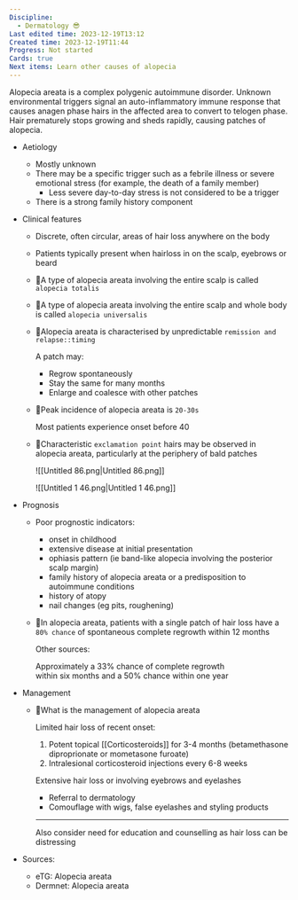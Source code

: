 ```yaml
---
Discipline:
  - Dermatology 😎
Last edited time: 2023-12-19T13:12
Created time: 2023-12-19T11:44
Progress: Not started
Cards: true
Next items: Learn other causes of alopecia
---
```

Alopecia areata is a complex polygenic autoimmune disorder. Unknown environmental triggers signal an auto-inflammatory immune response that causes anagen phase hairs in the affected area to convert to telogen phase. Hair prematurely stops growing and sheds rapidly, causing patches of alopecia.
- Aetiology
    - Mostly unknown
    - There may be a specific trigger such as a febrile illness or severe emotional stress (for example, the death of a family member)
        - Less severe day-to-day stress is not considered to be a trigger
    - There is a strong family history component
- Clinical features
    
    - Discrete, often circular, areas of hair loss anywhere on the body
    - Patients typically present when hairloss in on the scalp, eyebrows or beard
    
    - 🍒A type of alopecia areata involving the entire scalp is called `alopecia totalis`
    - 🍒A type of alopecia areata involving the entire scalp and whole body is called `alopecia universalis`
    - 🍒Alopecia areata is characterised by unpredictable `remission and relapse::timing`
        
        A patch may:
        
        - Regrow spontaneously
        - Stay the same for many months
        - Enlarge and coalesce with other patches
    - 🍒Peak incidence of alopecia areata is `20-30s`
        
        Most patients experience onset before 40
        
    - 🍒Characteristic `exclamation point` hairs may be observed in alopecia areata, particularly at the periphery of bald patches
        
        ![[Untitled 86.png|Untitled 86.png]]
        
        ![[Untitled 1 46.png|Untitled 1 46.png]]
        
- Prognosis
    
    - Poor prognostic indicators:
        - onset in childhood
        - extensive disease at initial presentation
        - ophiasis pattern (ie band-like alopecia involving the posterior scalp margin)
        - family history of alopecia areata or a predisposition to autoimmune conditions
        - history of atopy
        - nail changes (eg pits, roughening)
    
    - 🍒In alopecia areata, patients with a single patch of hair loss have a `80% chance` of spontaneous complete regrowth within 12 months
        
        Other sources:
        
        Approximately a 33% chance of complete regrowth  
        within six months and a 50% chance within one year  
        
- Management
    - 🍒What is the management of alopecia areata
        
        Limited hair loss of recent onset:
        
        1. Potent topical [[Corticosteroids]] for 3-4 months (betamethasone diproprionate or mometasone furoate)
        2. Intralesional corticosteroid injections every 6-8 weeks
        
        Extensive hair loss or involving eyebrows and eyelashes
        
        - Referral to dermatology
        - Comouflage with wigs, false eyelashes and styling products
        
        ---
        
        Also consider need for education and counselling as hair loss can be distressing
        
- Sources:
    - eTG: Alopecia areata
    - Dermnet: Alopecia areata